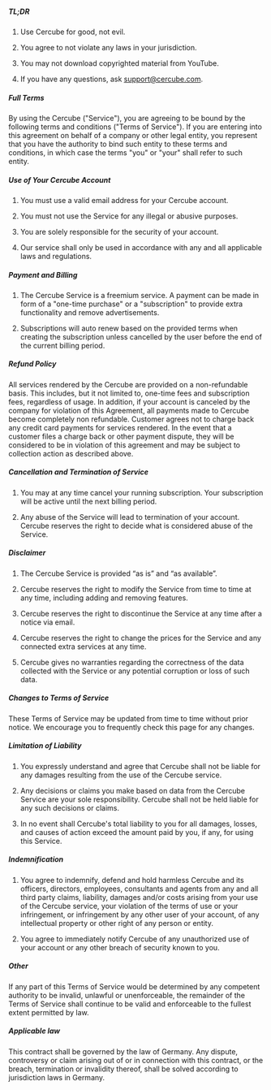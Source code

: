 ##### TL;DR

1. Use Cercube for good, not evil.

2. You agree to not violate any laws in your jurisdiction.

3. You may not download copyrighted material from YouTube.

4. If you have any questions, ask support@cercube.com.

##### Full Terms

By using the Cercube ("Service"), you are agreeing to be bound by the following terms and conditions ("Terms of Service"). If you are entering into this agreement on behalf of a company or other legal entity, you represent that you have the authority to bind such entity to these terms and conditions, in which case the terms "you" or "your" shall refer to such entity.

##### Use of Your Cercube Account

1. You must use a valid email address for your Cercube account.

2. You must not use the Service for any illegal or abusive purposes.

3. You are solely responsible for the security of your account.

4. Our service shall only be used in accordance with any and all applicable laws and regulations.

##### Payment and Billing

1. The Cercube Service is a freemium service. A payment can be made in form of a "one-time purchase" or a "subscription" to provide extra functionality and remove advertisements.

2. Subscriptions will auto renew based on the provided terms when creating the subscription unless cancelled by the user before the end of the current billing period.

##### Refund Policy

All services rendered by the Cercube are provided on a non-refundable basis. This includes, but it not limited to, one-time fees and subscription fees, regardless of usage. In addition, if your account is canceled by the company for violation of this Agreement, all payments made to Cercube become completely non refundable. Customer agrees not to charge back any credit card payments for services rendered. In the event that a customer files a charge back or other payment dispute, they will be considered to be in violation of this agreement and may be subject to collection action as described above.

##### Cancellation and Termination of Service

1. You may at any time cancel your running subscription. Your subscription will be active until the next billing period.

2. Any abuse of the Service will lead to termination of your account. Cercube reserves the right to decide what is considered abuse of the Service.

##### Disclaimer

1. The Cercube Service is provided “as is” and “as available”.

2. Cercube reserves the right to modify the Service from time to time at any time, including adding and removing features.

3. Cercube reserves the right to discontinue the Service at any time after a notice via email.

4. Cercube reserves the right to change the prices for the Service and any connected extra services at any time.

5. Cercube gives no warranties regarding the correctness of the data collected with the Service or any potential corruption or loss of such data.

##### Changes to Terms of Service

These Terms of Service may be updated from time to time without prior notice. We encourage you to frequently check this page for any changes.

##### Limitation of Liability

1. You expressly understand and agree that Cercube shall not be liable for any damages resulting from the use of the Cercube service.

2. Any decisions or claims you make based on data from the Cercube Service are your sole responsibility. Cercube shall not be held liable for any such decisions or claims.

3. In no event shall Cercube's total liability to you for all damages, losses, and causes of action exceed the amount paid by you, if any, for using this Service.

##### Indemnification

1. You agree to indemnify, defend and hold harmless Cercube and its officers, directors, employees, consultants and agents from any and all third party claims, liability, damages and/or costs arising from your use of the Cercube service, your violation of the terms of use or your infringement, or infringement by any other user of your account, of any intellectual property or other right of any person or entity.

2. You agree to immediately notify Cercube of any unauthorized use of your account or any other breach of security known to you.

##### Other

If any part of this Terms of Service would be determined by any competent authority to be invalid, unlawful or unenforceable, the remainder of the Terms of Service shall continue to be valid and enforceable to the fullest extent permitted by law.

##### Applicable law

This contract shall be governed by the law of Germany. Any dispute, controversy or claim arising out of or in connection with this contract, or the breach, termination or invalidity thereof, shall be solved according to jurisdiction laws in Germany.
